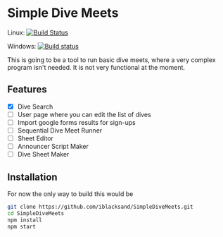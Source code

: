 # Simple Dive Meets

Linux: [![Build Status](https://travis-ci.org/iblacksand/SimpleDiveMeets.svg?branch=master)](https://travis-ci.org/iblacksand/SimpleDiveMeets)

Windows: [![Build status](https://ci.appveyor.com/api/projects/status/h3sjba5d46oyrugq?svg=true)](https://ci.appveyor.com/project/iblacksand/simpledivemeets)



This is going to be a tool to run basic dive meets, where a very complex program isn't needed. It is not very functional at the moment.

## Features 

- [x] Dive Search
- [ ] User page where you can edit the list of dives
- [ ] Import google forms results for sign-ups
- [ ] Sequential Dive Meet Runner
- [ ] Sheet Editor
- [ ] Announcer Script Maker
- [ ] Dive Sheet Maker

## Installation

For now the only way to build this would be

```bash
git clone https://github.com/iblacksand/SimpleDiveMeets.git
cd SimpleDiveMeets
npm install
npm start
```
